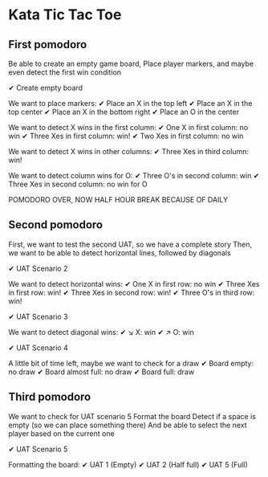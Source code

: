 # Kata Tic Tac Toe

## First pomodoro
Be able to create an empty game board,
Place player markers, and maybe even detect the first win condition

✔ Create empty board

We want to place markers:
✔ Place an X in the top left
✔ Place an X in the top center
✔ Place an X in the bottom right
✔ Place an O in the center

We want to detect X wins in the first column:
✔ One X in first column: no win
✔ Three Xes in first column: win!
✔ Two Xes in first column: no win

We want to detect X wins in other columns:
✔ Three Xes in third column: win!

We want to detect column wins for O:
✔ Three O's in second column: win
✔ Three Xes in second column: no win for O

POMODORO OVER, NOW HALF HOUR BREAK BECAUSE OF DAILY

## Second pomodoro
First, we want to test the second UAT, so we have a complete story
Then, we want to be able to detect horizontal lines, followed by diagonals

✔ UAT Scenario 2

We want to detect horizontal wins:
✔ One X in first row: no win
✔ Three Xes in first row: win!
✔ Three Xes in second row: win!
✔ Three O's in third row: win!

✔ UAT Scenario 3

We want to detect diagonal wins:
✔ ↘ X: win
✔ ↗ O: win

✔ UAT Scenario 4

A little bit of time left, maybe we want to check for a draw
✔ Board empty: no draw
✔ Board almost full: no draw
✔ Board full: draw

## Third pomodoro
We want to check for UAT scenario 5
Format the board
Detect if a space is empty (so we can place something there)
And be able to select the next player based on the current one

✔ UAT Scenario 5

Formatting the board:
✔ UAT 1 (Empty)
✔ UAT 2 (Half full)
✔ UAT 5 (Full)